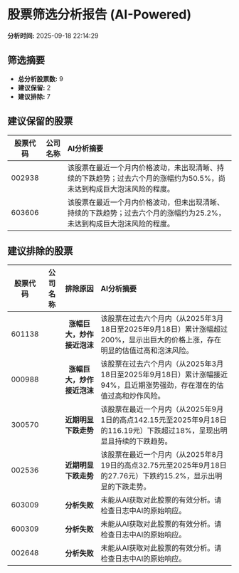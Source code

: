 # 股票筛选分析报告 (AI-Powered)

**分析时间:** 2025-09-18 22:14:29

## 筛选摘要

- **总分析股票数:** 9
- **建议保留:** 2
- **建议排除:** 7

## 建议保留的股票

| 股票代码 | 公司名称 | AI分析摘要 |
|:---:|:---:|:---|
| 002938 |  | 该股票在最近一个月内价格波动，未出现清晰、持续的下跌趋势；过去六个月的涨幅约为50.5%，尚未达到构成巨大泡沫风险的程度。 |
| 603606 |  | 该股票在最近一个月内价格波动，但未出现清晰、持续的下跌趋势；过去六个月的涨幅约为25.2%，未达到构成巨大泡沫风险的程度。 |

## 建议排除的股票

| 股票代码 | 公司名称 | 排除原因 | AI分析摘要 |
|:---:|:---:|:---:|:---|
| 601138 |  | **涨幅巨大，炒作接近泡沫** | 该股票在过去六个月内（从2025年3月18日至2025年9月18日）累计涨幅超过200%，显示出巨大的价格上涨，存在明显的估值过高和泡沫风险。 |
| 000988 |  | **涨幅巨大，炒作接近泡沫** | 该股票在过去六个月内（从2025年3月18日至2025年9月18日）累计涨幅接近94%，且近期涨势强劲，存在潜在的估值过高和炒作风险。 |
| 300570 |  | **近期明显下跌走势** | 该股票在最近一个月内（从2025年9月1日的高点142.15元至2025年9月18日的116.19元）下跌超过18%，呈现出明显且持续的下跌趋势。 |
| 002536 |  | **近期明显下跌走势** | 该股票在最近一个月内（从2025年8月19日的高点32.75元至2025年9月18日的27.76元）下跌约15.2%，显示出明显的下跌走势。 |
| 603009 |  | **分析失败** | 未能从AI获取对此股票的有效分析。请检查日志中AI的原始响应。 |
| 600309 |  | **分析失败** | 未能从AI获取对此股票的有效分析。请检查日志中AI的原始响应。 |
| 002648 |  | **分析失败** | 未能从AI获取对此股票的有效分析。请检查日志中AI的原始响应。 |
